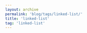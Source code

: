 ```yaml
---
layout: archive
permalink: 'blog/tags/linked-list/'
title: 'linked-list'
tag: 'linked-list'
---
```

